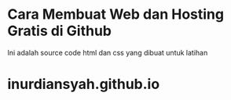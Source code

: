 Cara Membuat Web dan Hosting Gratis di Github
===
Ini adalah source code html dan css 
yang dibuat untuk latihan
# inurdiansyah.github.io
